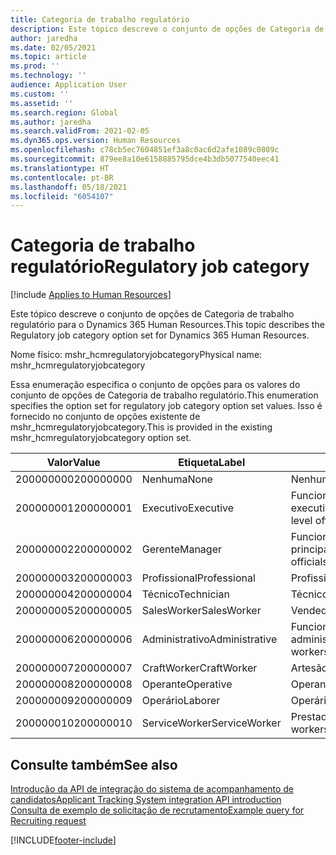 ```yaml
---
title: Categoria de trabalho regulatório
description: Este tópico descreve o conjunto de opções de Categoria de trabalho regulatório para o Dynamics 365 Human Resources.
author: jaredha
ms.date: 02/05/2021
ms.topic: article
ms.prod: ''
ms.technology: ''
audience: Application User
ms.custom: ''
ms.assetid: ''
ms.search.region: Global
ms.author: jaredha
ms.search.validFrom: 2021-02-05
ms.dyn365.ops.version: Human Resources
ms.openlocfilehash: c78cb5ec7604851ef3a8c0ac6d2afe1089c0809c
ms.sourcegitcommit: 879ee8a10e6158885795dce4b3db5077540eec41
ms.translationtype: HT
ms.contentlocale: pt-BR
ms.lasthandoff: 05/18/2021
ms.locfileid: "6054107"
---
```

# <a name="regulatory-job-category"></a><span data-ttu-id="89cac-103">Categoria de trabalho regulatório</span><span class="sxs-lookup"><span data-stu-id="89cac-103">Regulatory job category</span></span>

[!include [Applies to Human Resources](../includes/applies-to-hr.md)]

<span data-ttu-id="89cac-104">Este tópico descreve o conjunto de opções de Categoria de trabalho regulatório para o Dynamics 365 Human Resources.</span><span class="sxs-lookup"><span data-stu-id="89cac-104">This topic describes the Regulatory job category option set for Dynamics 365 Human Resources.</span></span>

<span data-ttu-id="89cac-105">Nome físico: mshr_hcmregulatoryjobcategory</span><span class="sxs-lookup"><span data-stu-id="89cac-105">Physical name: mshr_hcmregulatoryjobcategory</span></span>

<span data-ttu-id="89cac-106">Essa enumeração especifica o conjunto de opções para os valores do conjunto de opções de Categoria de trabalho regulatório.</span><span class="sxs-lookup"><span data-stu-id="89cac-106">This enumeration specifies the option set for regulatory job category option set values.</span></span> <span data-ttu-id="89cac-107">Isso é fornecido no conjunto de opções existente de mshr_hcmregulatoryjobcategory.</span><span class="sxs-lookup"><span data-stu-id="89cac-107">This is provided in the existing mshr_hcmregulatoryjobcategory option set.</span></span>

| <span data-ttu-id="89cac-108">Valor</span><span class="sxs-lookup"><span data-stu-id="89cac-108">Value</span></span> | <span data-ttu-id="89cac-109">Etiqueta</span><span class="sxs-lookup"><span data-stu-id="89cac-109">Label</span></span> | <span data-ttu-id="89cac-110">Descrição</span><span class="sxs-lookup"><span data-stu-id="89cac-110">Description</span></span> |
| --- | --- | --- |
| <span data-ttu-id="89cac-111">200000000</span><span class="sxs-lookup"><span data-stu-id="89cac-111">200000000</span></span> | <span data-ttu-id="89cac-112">Nenhuma</span><span class="sxs-lookup"><span data-stu-id="89cac-112">None</span></span> | <span data-ttu-id="89cac-113">Nenhum.</span><span class="sxs-lookup"><span data-stu-id="89cac-113">None.</span></span> |
| <span data-ttu-id="89cac-114">200000001</span><span class="sxs-lookup"><span data-stu-id="89cac-114">200000001</span></span> | <span data-ttu-id="89cac-115">Executivo</span><span class="sxs-lookup"><span data-stu-id="89cac-115">Executive</span></span> | <span data-ttu-id="89cac-116">Funcionários e gerentes de nível executivo/sênior.</span><span class="sxs-lookup"><span data-stu-id="89cac-116">Executive/Senior level officials and managers.</span></span> |
| <span data-ttu-id="89cac-117">200000002</span><span class="sxs-lookup"><span data-stu-id="89cac-117">200000002</span></span> | <span data-ttu-id="89cac-118">Gerente</span><span class="sxs-lookup"><span data-stu-id="89cac-118">Manager</span></span> | <span data-ttu-id="89cac-119">Funcionários e gerentes de níveis principal e intermediário.</span><span class="sxs-lookup"><span data-stu-id="89cac-119">First/Mid level officials and managers.</span></span> |
| <span data-ttu-id="89cac-120">200000003</span><span class="sxs-lookup"><span data-stu-id="89cac-120">200000003</span></span> | <span data-ttu-id="89cac-121">Profissional</span><span class="sxs-lookup"><span data-stu-id="89cac-121">Professional</span></span> | <span data-ttu-id="89cac-122">Profissionais.</span><span class="sxs-lookup"><span data-stu-id="89cac-122">Professionals.</span></span> |
| <span data-ttu-id="89cac-123">200000004</span><span class="sxs-lookup"><span data-stu-id="89cac-123">200000004</span></span> | <span data-ttu-id="89cac-124">Técnico</span><span class="sxs-lookup"><span data-stu-id="89cac-124">Technician</span></span> | <span data-ttu-id="89cac-125">Técnicos.</span><span class="sxs-lookup"><span data-stu-id="89cac-125">Technicians.</span></span> |
| <span data-ttu-id="89cac-126">200000005</span><span class="sxs-lookup"><span data-stu-id="89cac-126">200000005</span></span> | <span data-ttu-id="89cac-127">SalesWorker</span><span class="sxs-lookup"><span data-stu-id="89cac-127">SalesWorker</span></span> | <span data-ttu-id="89cac-128">Vendedores.</span><span class="sxs-lookup"><span data-stu-id="89cac-128">Sales workers.</span></span> |
| <span data-ttu-id="89cac-129">200000006</span><span class="sxs-lookup"><span data-stu-id="89cac-129">200000006</span></span> | <span data-ttu-id="89cac-130">Administrativo</span><span class="sxs-lookup"><span data-stu-id="89cac-130">Administrative</span></span> | <span data-ttu-id="89cac-131">Funcionários de suporte administrativo.</span><span class="sxs-lookup"><span data-stu-id="89cac-131">Administrative support workers.</span></span> |
| <span data-ttu-id="89cac-132">200000007</span><span class="sxs-lookup"><span data-stu-id="89cac-132">200000007</span></span> | <span data-ttu-id="89cac-133">CraftWorker</span><span class="sxs-lookup"><span data-stu-id="89cac-133">CraftWorker</span></span> | <span data-ttu-id="89cac-134">Artesãos.</span><span class="sxs-lookup"><span data-stu-id="89cac-134">Craft workers.</span></span> |
| <span data-ttu-id="89cac-135">200000008</span><span class="sxs-lookup"><span data-stu-id="89cac-135">200000008</span></span> | <span data-ttu-id="89cac-136">Operante</span><span class="sxs-lookup"><span data-stu-id="89cac-136">Operative</span></span> | <span data-ttu-id="89cac-137">Operantes.</span><span class="sxs-lookup"><span data-stu-id="89cac-137">Operatives.</span></span> |
| <span data-ttu-id="89cac-138">200000009</span><span class="sxs-lookup"><span data-stu-id="89cac-138">200000009</span></span> | <span data-ttu-id="89cac-139">Operário</span><span class="sxs-lookup"><span data-stu-id="89cac-139">Laborer</span></span> | <span data-ttu-id="89cac-140">Operários/ajudantes.</span><span class="sxs-lookup"><span data-stu-id="89cac-140">Laborers/Helpers.</span></span> |
| <span data-ttu-id="89cac-141">200000010</span><span class="sxs-lookup"><span data-stu-id="89cac-141">200000010</span></span> | <span data-ttu-id="89cac-142">ServiceWorker</span><span class="sxs-lookup"><span data-stu-id="89cac-142">ServiceWorker</span></span> | <span data-ttu-id="89cac-143">Prestador de serviços.</span><span class="sxs-lookup"><span data-stu-id="89cac-143">Service workers.</span></span> |

## <a name="see-also"></a><span data-ttu-id="89cac-144">Consulte também</span><span class="sxs-lookup"><span data-stu-id="89cac-144">See also</span></span>

[<span data-ttu-id="89cac-145">Introdução da API de integração do sistema de acompanhamento de candidatos</span><span class="sxs-lookup"><span data-stu-id="89cac-145">Applicant Tracking System integration API introduction</span></span>](hr-admin-integration-ats-api-introduction.md)<br>
[<span data-ttu-id="89cac-146">Consulta de exemplo de solicitação de recrutamento</span><span class="sxs-lookup"><span data-stu-id="89cac-146">Example query for Recruiting request</span></span>](hr-admin-integration-ats-api-recruiting-request-example-query.md)


[!INCLUDE[footer-include](../includes/footer-banner.md)]